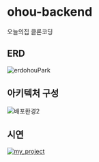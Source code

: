 # ohou-backend
오늘의집 클론코딩

## ERD

![erdohouPark](https://user-images.githubusercontent.com/68090443/145700216-d926d490-45fc-4788-a591-30be9f2aea8f.PNG)


## 아키텍처 구성

![배포환경2](https://user-images.githubusercontent.com/68090443/146532976-35f65d95-6df1-4e37-8963-79d2c26e62f5.PNG)


## 시연

[![my_project](http://img.youtube.com/vi/DB8UsCbvq90/0.jpg)](https://youtu.be/DB8UsCbvq90) 
